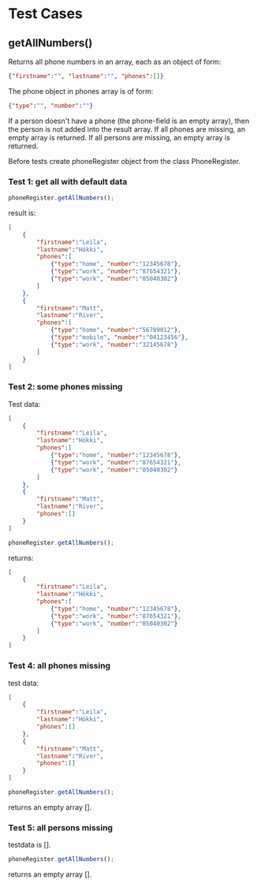 # Test Cases

## **getAllNumbers()**
Returns all phone numbers in an array, each as an object of form:

```json
{"firstname":"", "lastname":"", "phones":[]}
```

The phone object in phones array is of form:
```json
{"type":"", "number":""}
```
If a person doesn't have a phone (the phone-field is an empty array), then the person is not added into the result array. If all phones are missing, an empty array is returned.
If all persons are missing, an empty array is returned.


Before tests create phoneRegister object from the class PhoneRegister.

### Test 1: get all with default data

```js
phoneRegister.getAllNumbers();
```

result is:

```json
[
    {
        "firstname":"Leila",
        "lastname":"Hökki",
        "phones":[
            {"type":"home", "number":"12345678"},
            {"type":"work", "number":"87654321"},
            {"type":"work", "number":"05040302"}
        ]
    },
    {
        "firstname":"Matt",
        "lastname":"River",
        "phones":[
            {"type":"home", "number":"56789012"},
            {"type":"mobile", "number":"04123456"},
            {"type":"work", "number":"32145678"}
        ]
    }
]
```

### Test 2: some phones missing

Test data:

```json
[
    {
        "firstname":"Leila",
        "lastname":"Hökki",
        "phones":[
            {"type":"home", "number":"12345678"},
            {"type":"work", "number":"87654321"},
            {"type":"work", "number":"05040302"}
        ]
    },
    {
        "firstname":"Matt",
        "lastname":"River",
        "phones":[]
    }
]
```
```js
phoneRegister.getAllNumbers();
```

returns:
```json
[
    {
        "firstname":"Leila",
        "lastname":"Hökki",
        "phones":[
            {"type":"home", "number":"12345678"},
            {"type":"work", "number":"87654321"},
            {"type":"work", "number":"05040302"}
        ]
    }
]
```

### Test 4: all phones missing

test data:
```json
[
    {
        "firstname":"Leila",
        "lastname":"Hökki",
        "phones":[]
    },
    {
        "firstname":"Matt",
        "lastname":"River",
        "phones":[]
    }
]
```

```js
phoneRegister.getAllNumbers();
```

returns an empty array [].

### Test 5: all persons missing

testdata is [].

```js
phoneRegister.getAllNumbers();
```
returns an empty array [].
